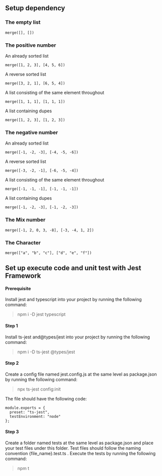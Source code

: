 ## Setup dependency
### The empty list
```
merge([], [])
```
### The positive number

An already sorted list
```
merge([1, 2, 3], [4, 5, 6])
```
A reverse sorted list
```
merge([3, 2, 1], [6, 5, 4])
```
A list consisting of the same element throughout
```
merge([1, 1, 1], [1, 1, 1])
```
A list containing dupes
```
merge([1, 2, 3], [1, 2, 3])
```
### The negative number
An already sorted list
```
merge([-1, -2, -3], [-4, -5, -6])
```
A reverse sorted list
```
merge([-3, -2, -1], [-6, -5, -4])
```
A list consisting of the same element throughout
```
merge([-1, -1, -1], [-1, -1, -1])
```
A list containing dupes
```
merge([-1, -2, -3], [-1, -2, -3])
```
### The Mix number
```
merge([-1, 2, 0, 3, -8], [-3, -4, 1, 2])
```
### The Character
```
merge(["a", "b", "c"], ["d", "e", "f"])
```

## Set up execute code and unit test with Jest Framework

#### Prerequisite
Install jest and typescript into your project by running the following command: 
>npm i -D jest typescript

#### Step 1
Install ts-jest and@types/jest into your project by running the following command:
>npm i -D ts-jest @types/jest

#### Step 2
Create a config file named jest.config.js at the same level as package.json by running the following command:
>npx ts-jest config:init

The file should have the following code:
```
module.exports = {
  preset: "ts-jest",
  testEnvironment: "node"
};
```

#### Step 3
Create a folder named tests at the same level as package.json and place your test files under this folder. Test files should follow the naming convention {file_name}.test.ts . 
Execute the tests by running the following command:
>npm t
